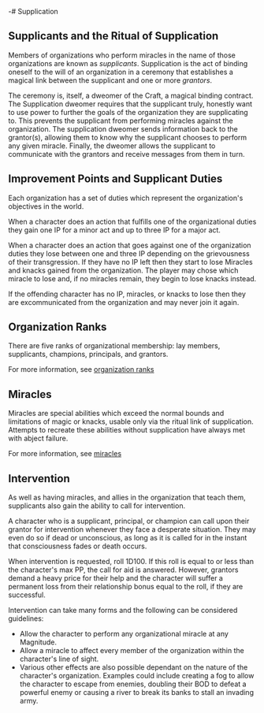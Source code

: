 -# Supplication

## Supplicants and the Ritual of Supplication

Members of organizations who perform miracles in the name of those organizations are known as _supplicants_.
Supplication is the act of binding oneself to the will of an organization in a ceremony that establishes a magical link between the supplicant and one or more _grantors_.

The ceremony is, itself, a dweomer of the Craft, a magical binding contract.
The Supplication dweomer requires that the supplicant truly, honestly want to use power to further the goals of the organization they are supplicating to.
This prevents the supplicant from performing miracles against the organization.
The supplication dweomer sends information back to the grantor(s), allowing them to know why the supplicant chooses to perform any given miracle.
Finally, the dweomer allows the supplicant to communicate with the grantors and receive messages from them in turn.

## Improvement Points and Supplicant Duties

Each organization has a set of duties which represent the organization's objectives in the world.

When a character does an action that fulfills one of the organizational duties they gain one IP for a minor act and up to three IP for a major act.

When a character does an action that goes against one of the organization duties they lose between one and three IP depending on the grievousness of their transgression.
If they have no IP left then they start to lose Miracles and knacks gained from the organization.
The player may chose which miracle to lose and, if no miracles remain, they begin to lose knacks instead.

If the offending character has no IP, miracles, or knacks to lose then they are excommunicated from the organization and may never join it again.

## Organization Ranks

There are five ranks of organizational membership: lay members, supplicants, champions, principals, and grantors.

For more information, see [organization ranks](04-supplication/a-ranks)

## Miracles

Miracles are special abilities which exceed the normal bounds and limitations of magic or knacks, usable only via the ritual link of supplication.
Attempts to recreate these abilities without supplication have always met with abject failure.

For more information, see [miracles](04-supplication/b-miracles)

## Intervention

As well as having miracles, and allies in the organization that teach them, supplicants also gain the ability to call for intervention.

A character who is a supplicant, principal, or champion can call upon their grantor for intervention whenever they face a desperate situation.
They may even do so if dead or unconscious, as long as it is called for in the instant that consciousness fades or death occurs.

When intervention is requested, roll 1D100.
If this roll is equal to or less than the character's max PP, the call for aid is answered.
However, grantors demand a heavy price for their help and the character will suffer a permanent loss from their relationship bonus equal to the roll, if they are successful.

Intervention can take many forms and the following can be considered guidelines:

- Allow the character to perform any organizational miracle at any Magnitude.
- Allow a miracle to affect every member of the organization within the character's line of sight.
- Various other effects are also possible dependant on the nature of the character's organization.
  Examples could include creating a fog to allow the character to escape from enemies, doubling their BOD to defeat a powerful enemy or causing a river to break its banks to stall an invading army.
